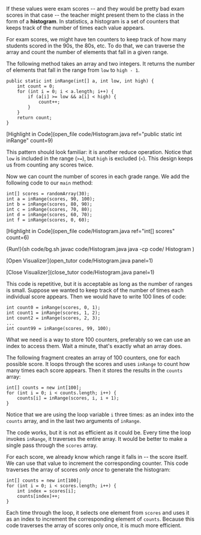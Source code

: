 If these values were exam scores -- and they would be pretty bad exam scores in that case -- the teacher might present them to the class in the form of a **histogram**. In statistics, a histogram is a set of counters that keeps track of the number of times each value appears.

For exam scores, we might have ten counters to keep track of how many students scored in the 90s, the 80s, etc. To do that, we can traverse the array and count the number of elements that fall in a given range.

The following method takes an array and two integers. It returns the number of elements that fall in the range from `low` to `high - 1`.

```code
public static int inRange(int[] a, int low, int high) {
    int count = 0;
    for (int i = 0; i < a.length; i++) {
        if (a[i] >= low && a[i] < high) {
            count++;
        }
    }
    return count;
}
```
[Highlight in Code](open_file code/Histogram.java ref="public static int inRange" count=9)

This pattern should look familiar: it is another reduce operation. Notice that `low` is included in the range (`>=`), but `high` is excluded (`<`). This design keeps us from counting any scores twice.

Now we can count the number of scores in each grade range. We add the following code to our `main` method:

```code
int[] scores = randomArray(30);
int a = inRange(scores, 90, 100);
int b = inRange(scores, 80, 90);
int c = inRange(scores, 70, 80);
int d = inRange(scores, 60, 70);
int f = inRange(scores, 0, 60);
```
[Highlight in Code](open_file code/Histogram.java ref="int[] scores" count=6)

{Run!}(sh code/bg.sh javac code/Histogram.java java -cp code/ Histogram )

[Open Visualizer](open_tutor code/Histogram.java panel=1)

[Close Visualizer](close_tutor code/Histogram.java panel=1)

This code is repetitive, but it is acceptable as long as the number of ranges is small. Suppose we wanted to keep track of the number of times each individual score appears. Then we would have to write 100 lines of code:

```code
int count0 = inRange(scores, 0, 1);
int count1 = inRange(scores, 1, 2);
int count2 = inRange(scores, 2, 3);
...
int count99 = inRange(scores, 99, 100);
```

What we need is a way to store 100 counters, preferably so we can use an index to access them. Wait a minute, that's exactly what an array does.

The following fragment creates an array of 100 counters, one for each possible score. It loops through the scores and uses `inRange` to count how many times each score appears. Then it stores the results in the `counts` array:

```code
int[] counts = new int[100];
for (int i = 0; i < counts.length; i++) {
    counts[i] = inRange(scores, i, i + 1);
}
```

Notice that we are using the loop variable `i` three times: as an index into the `counts` array, and in the last two arguments of `inRange`.

The code works, but it is not as efficient as it could be. Every time the loop invokes `inRange`, it traverses the entire array. It would be better to make a single pass through the `scores` array.

For each score, we already know which range it falls in -- the score itself. We can use that value to increment the corresponding counter. This code traverses the array of scores *only once* to generate the histogram:

```code
int[] counts = new int[100];
for (int i = 0; i < scores.length; i++) {
    int index = scores[i];
    counts[index]++;
}
```

Each time through the loop, it selects one element from `scores` and uses it as an index to increment the corresponding element of `counts`. Because this code traverses the array of scores only once, it is much more efficient.